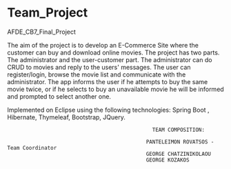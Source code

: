 # Team_Project
AFDE_CB7_Final_Project

The aim of the project is to develop an E-Commerce Site where the customer can buy and download online movies. The project has two parts. 
The administrator and the user-customer part. The administrator can do CRUD to movies and reply to the users' messages. 
The user can register/login, browse the movie list and communicate with the administrator. The app informs the user if he attempts
to buy the same movie twice, or if he selects to buy an unavailable movie he will be informed and prompted to select another one.

Implemented on Eclipse using the following technologies:
Spring Boot , Hibernate, Thymeleaf, Bootstrap, JQuery.



                                                   TEAM COMPOSITION: 

                                                 PANTELEIMON ROVATSOS - Team Coordinator 
                                                 GEORGE CHATZINIKOLAOU
                                                 GEORGE KOZAKOS
